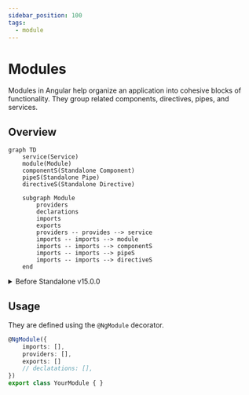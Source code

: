 ```yaml
---
sidebar_position: 100
tags:
  - module
---
```


# Modules

Modules in Angular help organize an application into cohesive blocks of functionality.
They group related components, directives, pipes, and services.

## Overview

```mermaid
graph TD
    service(Service)
    module(Module)
    componentS(Standalone Component)
    pipeS(Standalone Pipe)
    directiveS(Standalone Directive)

    subgraph Module
        providers
        declarations
        imports
        exports
        providers -- provides --> service
        imports -- imports --> module
        imports -- imports --> componentS
        imports -- imports --> pipeS
        imports -- imports --> directiveS
    end
```

<details>
  <summary>Before Standalone v15.0.0</summary>
  <div>

```mermaid
graph TD
    service(Service)
    module(Module)
    componentO(Component)
    pipeO(Pipe)
    directiveO(Directive)

    subgraph Module
        providers
        declarations
        imports
        exports
        providers -- provides --> service
        imports -- imports --> module
        declarations -- declare --> componentO
        declarations -- declare --> pipeO
        declarations -- declare --> directiveO
    end
```

</div>
</details>

## Usage

They are defined using the `@NgModule` decorator.

```typescript
@NgModule({
    imports: [],
    providers: [],
    exports: []
    // declatations: [],
})
export class YourModule { }
```

